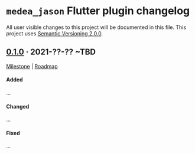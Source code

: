 `medea_jason` Flutter plugin changelog
======================================

All user visible changes to this project will be documented in this file. This project uses [Semantic Versioning 2.0.0].




## [0.1.0] · 2021-??-?? ~TBD
[0.1.0]: /../../tree/medea-jason-flutter-0.1.0/jason/flutter

[Milestone](/../../milestone/3) | [Roadmap](/../../issues/182)

#### Added

...

#### Changed

...

#### Fixed

...




[Semantic Versioning 2.0.0]: https://semver.org
